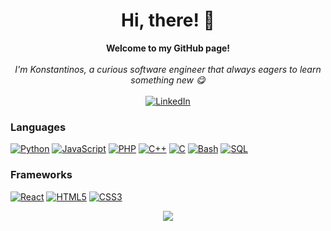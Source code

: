 <h1 align="center">Hi, there! 👋</h1>

<p align="center">
  <b>Welcome to my GitHub page!</b><br><br>
  <i>I'm Konstantinos, a curious software engineer that always eagers to learn something new 😋</i>
  <br><br>
  <a href="https://www.linkedin.com/in/konstantinos-andreou97/" target="_blank">
      <img src="https://img.shields.io/badge/LinkedIn-black?style=for-the-badge&logo=linkedin" alt="LinkedIn">
  </a>
</p>

### Languages
[![Python](https://img.shields.io/badge/python-black?style=for-the-badge&logo=python)](https://github.com/kotsiossp97)
[![JavaScript](https://img.shields.io/badge/javascript-black?style=for-the-badge&logo=javascript)](https://github.com/kotsiossp97)
[![PHP](https://img.shields.io/badge/php-black?style=for-the-badge&logo=php)](https://github.com/kotsiossp97)
[![C++](https://img.shields.io/badge/c++-black?style=for-the-badge&logo=cplusplus)](https://github.com/kotsiossp97)
[![C](https://img.shields.io/badge/c-black?style=for-the-badge&logo=c)](https://github.com/kotsiossp97)
[![Bash](https://img.shields.io/badge/bash-black?style=for-the-badge&logo=gnu-bash&logoColor=white)](https://github.com/kotsiossp97)
[![SQL](https://img.shields.io/badge/sql-black?style=for-the-badge&logo=mysql)](https://github.com/kotsiossp97)


### Frameworks
[![React](https://img.shields.io/badge/react-black?style=for-the-badge&logo=react)](https://github.com/kotsiossp97)
[![HTML5](https://img.shields.io/badge/html5-black?style=for-the-badge&logo=html5)](https://github.com/kotsiossp97)
[![CSS3](https://img.shields.io/badge/css3-black?style=for-the-badge&logo=css3)](https://github.com/kotsiossp97)

<p align="center">
  <a href="">
    <img src="https://komarev.com/ghpvc/?username=kotsiossp97&color=red&style=for-the-badge" />
  </a>
</p>
<!--
**kotsiossp97/kotsiossp97** is a ✨ _special_ ✨ repository because its `README.md` (this file) appears on your GitHub profile.

Here are some ideas to get you started:

- 🔭 I’m currently working on ...
- 🌱 I’m currently learning ...
- 👯 I’m looking to collaborate on ...
- 🤔 I’m looking for help with ...
- 💬 Ask me about ...
- 📫 How to reach me: ...
- 😄 Pronouns: ...
- ⚡ Fun fact: ...
-->
